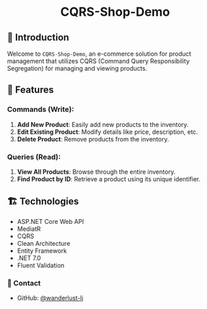 <h1 align="center">CQRS-Shop-Demo</h1>

## 🚀 Introduction

Welcome to `CQRS-Shop-Demo`, an e-commerce solution for product management that utilizes CQRS (Command Query Responsibility Segregation) for managing and viewing products.

## 🔑 Features

### Commands (Write):

1. **Add New Product**: Easily add new products to the inventory.
2. **Edit Existing Product**: Modify details like price, description, etc.
3. **Delete Product**: Remove products from the inventory.

### Queries (Read):

1. **View All Products**: Browse through the entire inventory.
2. **Find Product by ID**: Retrieve a product using its unique identifier.


## 🏗️ Technologies

- ASP.NET Core Web API
- MediatR
- CQRS
- Clean Architecture
- Entity Framework
- .NET 7.0
- Fluent Validation

### 📧 Contact

- GitHub: [@wanderlust-li](https://github.com/wanderlust-li)

